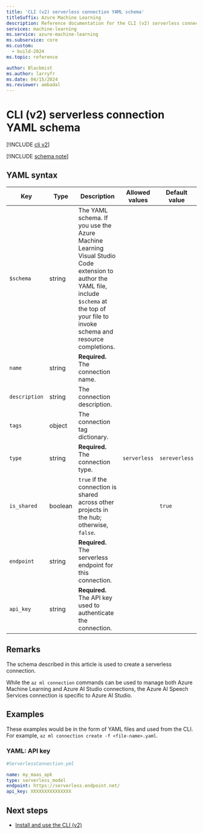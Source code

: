 ```yaml
---
title: 'CLI (v2) serverless connection YAML schema'
titleSuffix: Azure Machine Learning
description: Reference documentation for the CLI (v2) serverless connections YAML schema.
services: machine-learning
ms.service: azure-machine-learning
ms.subservice: core
ms.custom:
  - build-2024
ms.topic: reference

author: Blackmist
ms.author: larryfr
ms.date: 04/15/2024
ms.reviewer: ambadal
---
```


# CLI (v2) serverless connection YAML schema

[!INCLUDE [cli v2](includes/machine-learning-cli-v2.md)]

[!INCLUDE [schema note](includes/machine-learning-preview-old-json-schema-note.md)]

## YAML syntax

| Key | Type | Description | Allowed values | Default value |
| --- | ---- | ----------- | -------------- | ------------- |
| `$schema` | string | The YAML schema. If you use the Azure Machine Learning Visual Studio Code extension to author the YAML file, include `$schema` at the top of your file to invoke schema and resource completions. | | |
| `name` | string | **Required.** The connection name. | | |
| `description` | string | The connection description. | | |
| `tags` | object | The connection tag dictionary. | | |
| `type` | string | **Required.** The connection type. | `serverless` | `sereverless` |
| `is_shared` | boolean | `true` if the connection is shared across other projects in the hub; otherwise, `false`. | | `true` |
| `endpoint` | string | **Required.** The serverless endpoint for this connection. | | |
| `api_key` | string | **Required.** The API key used to authenticate the connection. | | |

## Remarks

The schema described in this article is used to create a serverless connection.

While the `az ml connection` commands can be used to manage both Azure Machine Learning and Azure AI Studio connections, the Azure AI Speech Services connection is specific to Azure AI Studio.

## Examples

These examples would be in the form of YAML files and used from the CLI. For example, `az ml connection create -f <file-name>.yaml`. 

### YAML: API key

```yml
#ServerlessConnection.yml

name: my_maas_apk
type: serverless_model
endpoint: https://serverless.endpoint.net/
api_key: XXXXXXXXXXXXXXX
```

## Next steps

- [Install and use the CLI (v2)](how-to-configure-cli.md)
